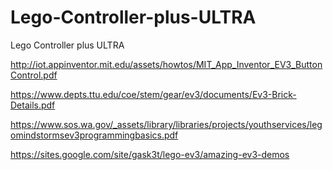 # Lego-Controller-plus-ULTRA
Lego Controller plus ULTRA


http://iot.appinventor.mit.edu/assets/howtos/MIT_App_Inventor_EV3_ButtonControl.pdf

https://www.depts.ttu.edu/coe/stem/gear/ev3/documents/Ev3-Brick-Details.pdf

https://www.sos.wa.gov/_assets/library/libraries/projects/youthservices/legomindstormsev3programmingbasics.pdf

https://sites.google.com/site/gask3t/lego-ev3/amazing-ev3-demos
